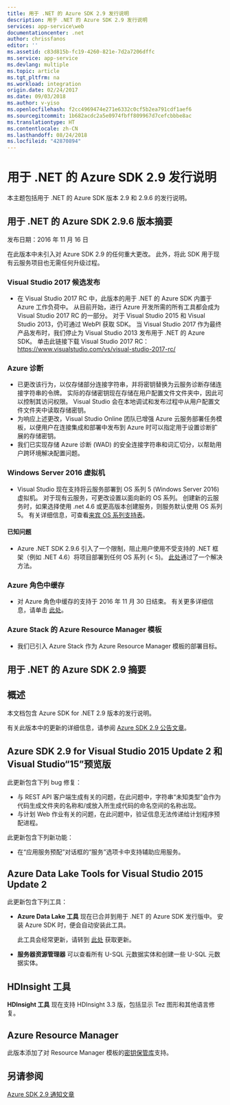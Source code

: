 ```yaml
---
title: 用于 .NET 的 Azure SDK 2.9 发行说明
description: 用于 .NET 的 Azure SDK 2.9 发行说明
services: app-service\web
documentationcenter: .net
author: chrissfanos
editor: ''
ms.assetid: c83d815b-fc19-4260-821e-7d2a7206dffc
ms.service: app-service
ms.devlang: multiple
ms.topic: article
ms.tgt_pltfrm: na
ms.workload: integration
origin.date: 02/24/2017
ms.date: 09/03/2018
ms.author: v-yiso
ms.openlocfilehash: f2cc4969474e271e6332c0cf5b2ea791cdf1aef6
ms.sourcegitcommit: 1b682acdc2a5e0974fbff809967d7cefcbbbe8ac
ms.translationtype: HT
ms.contentlocale: zh-CN
ms.lasthandoff: 08/24/2018
ms.locfileid: "42870894"
---
```

# <a name="azure-sdk-for-net-29-release-notes"></a>用于 .NET 的 Azure SDK 2.9 发行说明

本主题包括用于 .NET 的 Azure SDK 版本 2.9 和 2.9.6 的发行说明。

## <a name="azure-sdk-for-net-296-release-summary"></a>用于 .NET 的 Azure SDK 2.9.6 版本摘要

发布日期：2016 年 11 月 16 日

在此版本中未引入对 Azure SDK 2.9 的任何重大更改。 此外，将此 SDK 用于现有云服务项目也无需任何升级过程。

### <a name="visual-studio-2017-release-candidate"></a>Visual Studio 2017 候选发布

- 在 Visual Studio 2017 RC 中，此版本的用于 .NET 的 Azure SDK 内置于 Azure 工作负荷中。 从目前开始，进行 Azure 开发所需的所有工具都会成为 Visual Studio 2017 RC 的一部分。 对于 Visual Studio 2015 和 Visual Studio 2013，仍可通过 WebPI 获取 SDK。 当 Visual Studio 2017 作为最终产品发布时，我们停止为 Visual Studio 2013 发布用于 .NET 的 Azure SDK。 单击此链接下载 Visual Studio 2017 RC：https://www.visualstudio.com/vs/visual-studio-2017-rc/

### <a name="azure-diagnostics"></a>Azure 诊断

- 已更改该行为，以仅存储部分连接字符串，并将密钥替换为云服务诊断存储连接字符串的令牌。 实际的存储密钥现在存储在用户配置文件文件夹中，因此可以控制其访问权限。 Visual Studio 会在本地调试和发布过程中从用户配置文件文件夹中读取存储密钥。 
- 为响应上述更改，Visual Studio Online 团队已增强 Azure 云服务部署任务模板，以便用户在连接集成和部署中发布到 Azure 时可以指定用于设置诊断扩展的存储密钥。
- 我们已实现存储 Azure 诊断 (WAD) 的安全连接字符串和词汇切分，以帮助用户跨环境解决配置问题。

### <a name="windows-server-2016-virtual-machines"></a>Windows Server 2016 虚拟机

- Visual Studio 现在支持将云服务部署到 OS 系列 5 (Windows Server 2016) 虚拟机。 对于现有云服务，可更改设置以面向新的 OS 系列。 创建新的云服务时，如果选择使用 .net 4.6 或更高版本创建服务，则服务默认使用 OS 系列 5。  有关详细信息，可查看[来宾 OS 系列支持表](/cloud-services/cloud-services-guestos-update-matrix/)。

#### <a name="known-issues"></a>已知问题

- Azure .NET SDK 2.9.6 引入了一个限制，阻止用户使用不受支持的 .NET 框架（例如 .NET 4.6）将项目部署到任何 OS 系列 (< 5)。 [此处](https://github.com/MicrosoftDocs/azure-cloud-services-files/tree/master/Azure%20Targets%20SDK%202.9)通过了一个解决方法。

### <a name="azure-in-role-cache"></a>Azure 角色中缓存 

- 对 Azure 角色中缓存的支持于 2016 年 11 月 30 日结束。 有关更多详细信息，请单击 [此处](https://azure.microsoft.com/blog/azure-managed-cache-and-in-role-cache-services-to-be-retired-on-11-30-2016/)。

### <a name="azure-resource-manager-templates-for-azure-stack"></a>Azure Stack 的 Azure Resource Manager 模板

- 我们已引入 Azure Stack 作为 Azure Resource Manager 模板的部署目标。

## <a name="azure-sdk-for-net-29-summary"></a>用于 .NET 的 Azure SDK 2.9 摘要

## <a name="overview"></a>概述
本文档包含 Azure SDK for .NET 2.9 版本的发行说明。 

有关此版本中的更新的详细信息，请参阅 [Azure SDK 2.9 公告文章](https://azure.microsoft.com/blog/announcing-visual-studio-azure-tools-and-sdk-2-9/)。

## <a name="azure-sdk-29-for-visual-studio-2015-update-2-and-visual-studio-15-preview"></a>Azure SDK 2.9 for Visual Studio 2015 Update 2 和 Visual Studio“15”预览版
此更新包含下列 bug 修复：

* 与 REST API 客户端生成有关的问题，在此问题中，字符串“未知类型”会作为代码生成文件夹的名称和/或放入所生成代码的命名空间的名称出现。
* 与计划 Web 作业有关的问题，在此问题中，验证信息无法传递给计划程序预配进程。

此更新包含下列新功能：

* 在“应用服务预配”对话框的“服务”选项卡中支持辅助应用服务。 

## <a name="azure-data-lake-tools-for-visual-studio-2015-update-2"></a>Azure Data Lake Tools for Visual Studio 2015 Update 2
此更新包含下列工具：

* **Azure Data Lake 工具** 现在已合并到用于 .NET 的 Azure SDK 发行版中。 安装 Azure SDK 时，便会自动安装此工具。 

    此工具会经常更新，请转到 [此处](http://aka.ms/datalaketool) 获取更新。
* **服务器资源管理器** 可以查看所有 U-SQL 元数据实体和创建一些 U-SQL 元数据实体。

## <a name="hdinsight-tools"></a>HDInsight 工具
**HDInsight 工具** 现在支持 HDInsight 3.3 版，包括显示 Tez 图形和其他语言修复。

## <a name="azure-resource-manager"></a>Azure Resource Manager
此版本添加了对 Resource Manager 模板的[密钥保管库](../azure-resource-manager/resource-manager-keyvault-parameter.md)支持。

## <a name="see-also"></a>另请参阅
[Azure SDK 2.9 通知文章](https://azure.microsoft.com/blog/announcing-visual-studio-azure-tools-and-sdk-2-9/)